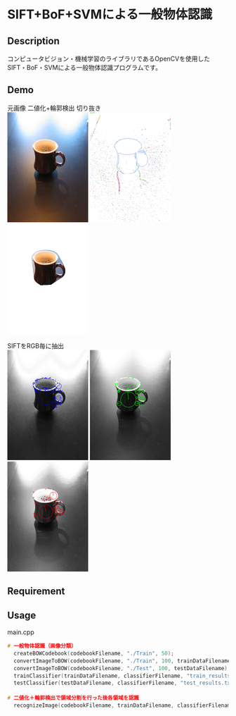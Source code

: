 SIFT+BoF+SVMによる一般物体認識
====

## Description
コンピュータビジョン・機械学習のライブラリであるOpenCVを使用した
SIFT・BoF・SVMによる一般物体認識プログラムです。

## Demo
元画像 二値化+輪郭検出 切り抜き  
![Original Image](/examples/frame_0.png)
![Original Image](/examples/frame_0_contours.png)
![Original Image](/examples/frame_0_0_cup.png)

SIFTをRGB毎に抽出  
![Original Image](/examples/frame_0_0_SIFT_B.png)
![Original Image](/examples/frame_0_0_SIFT_G.png)
![Original Image](/examples/frame_0_0_SIFT_R.png)

## Requirement

## Usage
main.cpp
```cpp
# 一般物体認識（画像分類）
  createBOWCodebook(codebookFilename, "./Train", 50);
  convertImageToBOW(codebookFilename, "./Train", 100, trainDataFilename);
  convertImageToBOW(codebookFilename, "./Test", 100, testDataFilename);
  trainClassifier(trainDataFilename, classifierFilename, "train_results.txt");
  testClassifier(testDataFilename, classifierFilename, "test_results.txt");

# 二値化＋輪郭検出で領域分割を行った後各領域を認識
  recognizeImage(codebookFilename, trainDataFilename, classifierFilename, image, false);
```
